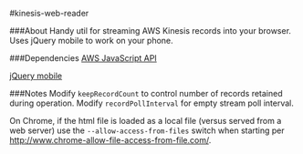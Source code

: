 #kinesis-web-reader

###About
Handy util for streaming AWS Kinesis records into your browser. Uses jQuery mobile to work on your phone.

###Dependencies
[AWS JavaScript API](https://aws.amazon.com/sdk-for-browser/)

[jQuery mobile](http://jquerymobile.com/)

###Notes
Modify `keepRecordCount` to control number of records retained during operation. Modify `recordPollInterval` for empty stream poll interval.

On Chrome, if the html file is loaded as a local file (versus served from a web server) use the `--allow-access-from-files` switch when starting per http://www.chrome-allow-file-access-from-file.com/.

